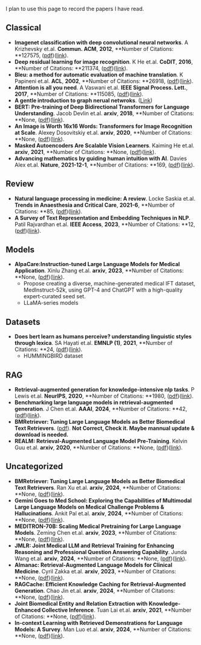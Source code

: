 I plan to use this page to record the papers I have read.

## Classical

 - **Imagenet classification with deep convolutional neural networks**. A Krizhevsky et.al. **Commun. ACM**, **2012**, **Number of Citations: **127575, ([pdf](.\Papers\Imagenet_classification_with_deep_convolutional_neural_networks.pdf))([link](https://proceedings.neurips.cc/paper/2012/hash/c399862d3b9d6b76c8436e924a68c45b-Abstract.html)).
 - **Deep residual learning for image recognition**. K He et.al. **CoDIT**, **2016**, **Number of Citations: **211374, ([pdf](.\Papers\Deep_residual_learning_for_image_recognition.pdf))([link](http://openaccess.thecvf.com/content_cvpr_2016/html/He_Deep_Residual_Learning_CVPR_2016_paper.html)).
 - **Bleu: a method for automatic evaluation of machine translation**. K Papineni et.al. **ACL**, **2002**, **Number of Citations: **26918, ([pdf](.\Papers\Bleu_a_method_for_automatic_evaluation_of_machine_translation.pdf))([link](https://aclanthology.org/P02-1040.pdf)).
 - **Attention is all you need**. A Vaswani et.al. **IEEE Signal Process. Lett.**, **2017**, **Number of Citations: **115085, ([pdf](.\Papers\Attention_is_all_you_need.pdf))([link](https://proceedings.neurips.cc/paper/7181-attention-is-all)).
 - **A gentle introduction to graph nerual netwroks**. ([Link](https://distill.pub/2021/gnn-intro/))
 - **BERT: Pre-training of Deep Bidirectional Transformers for Language
  Understanding**. Jacob Devlin et.al. **arxiv**, **2018**, **Number of Citations: **None, ([pdf](.\Papers\BERT_Pre-training_of_Deep_Bidirectional_Transformers_for_Language_Understanding.pdf))([link](http://arxiv.org/abs/1810.04805v2)).
 - **An Image is Worth 16x16 Words: Transformers for Image Recognition at Scale**. Alexey Dosovitskiy et.al. **arxiv**, **2020**, **Number of Citations: **None, ([pdf](.\Papers\An_Image_is_Worth_16x16_Words_Transformers_for_Image_Recognition_at_Scale.pdf))([link](http://arxiv.org/abs/2010.11929v2)).
 - **Masked Autoencoders Are Scalable Vision Learners**. Kaiming He et.al. **arxiv**, **2021**, **Number of Citations: **None, ([pdf](.\Papers\Masked_Autoencoders_Are_Scalable_Vision_Learners.pdf))([link](http://arxiv.org/abs/2111.06377v3)).
 - **Advancing mathematics by guiding human intuition with AI**. Davies Alex et.al. **Nature**, **2021-12-1**, **Number of Citations: **169, ([pdf](.\Papers\Advancing_mathematics_by_guiding_human_intuition_with_AI.pdf))([link](http://dx.doi.org/10.1038/s41586-021-04086-x)).

## Review
 - **Natural language processing in medicine: A review**. Locke Saskia et.al. **Trends in Anaesthesia and Critical Care**, **2021-6**, **Number of Citations: **85, ([pdf](.\Papers\Natural_language_processing_in_medicine_A_review.pdf))([link](http://dx.doi.org/10.1016/j.tacc.2021.02.007)).
 - **A Survey of Text Representation and Embedding Techniques in NLP**. Patil Rajvardhan et.al. **IEEE Access**, **2023**, **Number of Citations: **12, ([pdf](.\Papers\A_Survey_of_Text_Representation_and_Embedding_Techniques_in_NLP.pdf))([link](http://dx.doi.org/10.1109/access.2023.3266377)).

## Models
 - **AlpaCare:Instruction-tuned Large Language Models for Medical Application**. Xinlu Zhang et.al. **arxiv**, **2023**, **Number of Citations: **None, ([pdf](.\Papers\AlpaCareInstruction-tuned_Large_Language_Models_for_Medical_Application.pdf))([link](http://arxiv.org/abs/2310.14558v2)). 
    - Propose creating a diverse, machine-generated medical IFT dataset, MedInstruct-52k, using GPT-4 and ChatGPT with a high-quality expert-curated seed set.
    - LLaMA-series models

## Datasets
 - **Does bert learn as humans perceive? understanding linguistic styles through lexica**. SA Hayati et.al. **EMNLP (1)**, **2021**, **Number of Citations: **24, ([pdf](.\Papers\Does_bert_learn_as_humans_perceive_understanding_linguistic_styles_through_lexica.pdf))([link](https://arxiv.org/abs/2109.02738)).
     - HUMMINGBIRD dataset


## RAG
 - **Retrieval-augmented generation for knowledge-intensive nlp tasks**. P Lewis et.al. **NeurIPS**, **2020**, **Number of Citations: **1980, ([pdf](.\Papers\Retrieval-augmented_generation_for_knowledge-intensive_nlp_tasks.pdf))([link](https://proceedings.neurips.cc/paper/2020/hash/6b493230205f780e1bc26945df7481e5-Abstract.html)).
 - **Benchmarking large language models in retrieval-augmented generation**. J Chen et.al. **AAAI**, **2024**, **Number of Citations: **42, ([pdf](.\Papers\Benchmarking_large_language_models_in_retrieval-augmented_generation.pdf))([link](https://ojs.aaai.org/index.php/AAAI/article/view/29728)).
 - **BMRetriever: Tuning Large Language Models as Better Biomedical Text Retrievers**. ([pdf](./Papers//your_pdf_name.pdf)). **Not Correct, Check it. Maybe mannual update & download is needed.**
 - **REALM: Retrieval-Augmented Language Model Pre-Training**. Kelvin Guu et.al. **arxiv**, **2020**, **Number of Citations: **None, ([pdf](.\Papers\REALM_Retrieval-Augmented_Language_Model_Pre-Training.pdf))([link](http://arxiv.org/abs/2002.08909v1)).



## Uncategorized
 - **BMRetriever: Tuning Large Language Models as Better Biomedical Text Retrievers**. Ran Xu et.al. **arxiv**, **2024**, **Number of Citations: **None, ([pdf](.\Papers\BMRetriever_Tuning_Large_Language_Models_as_Better_Biomedical_Text_Retrievers.pdf))([link](http://arxiv.org/abs/2404.18443v1)). 
 - **Gemini Goes to Med School: Exploring the Capabilities of Multimodal
  Large Language Models on Medical Challenge Problems & Hallucinations**. Ankit Pal et.al. **arxiv**, **2024**, **Number of Citations: **None, ([pdf](.\Papers\Gemini_Goes_to_Med_School_Exploring_the_Capabilities_of_Multimodal_Large_Language_Models_on_Medical_Challenge_Problems_&_Hallucinations.pdf))([link](http://arxiv.org/abs/2402.07023v1)). 
 - **MEDITRON-70B: Scaling Medical Pretraining for Large Language Models**. Zeming Chen et.al. **arxiv**, **2023**, **Number of Citations: **None, ([pdf](.\Papers\MEDITRON-70B_Scaling_Medical_Pretraining_for_Large_Language_Models.pdf))([link](http://arxiv.org/abs/2311.16079v1)). 
 - **JMLR: Joint Medical LLM and Retrieval Training for Enhancing Reasoning
  and Professional Question Answering Capability**. Junda Wang et.al. **arxiv**, **2024**, **Number of Citations: **None, ([pdf](.\Papers\JMLR_Joint_Medical_LLM_and_Retrieval_Training_for_Enhancing_Reasoning_and_Professional_Question_Answering_Capability.pdf))([link](http://arxiv.org/abs/2402.17887v3)). 
 - **Almanac: Retrieval-Augmented Language Models for Clinical Medicine**. Cyril Zakka et.al. **arxiv**, **2023**, **Number of Citations: **None, ([pdf](.\Papers\Almanac_Retrieval-Augmented_Language_Models_for_Clinical_Medicine.pdf))([link](http://arxiv.org/abs/2303.01229v2)).
 - **RAGCache: Efficient Knowledge Caching for Retrieval-Augmented Generation**. Chao Jin et.al. **arxiv**, **2024**, **Number of Citations: **None, ([pdf](.\Papers\RAGCache_Efficient_Knowledge_Caching_for_Retrieval-Augmented_Generation.pdf))([link](http://arxiv.org/abs/2404.12457v2)). 
 - **Joint Biomedical Entity and Relation Extraction with Knowledge-Enhanced Collective Inference**. Tuan Lai et.al. **arxiv**, **2021**, **Number of Citations: **None, ([pdf](.\Papers\Joint_Biomedical_Entity_and_Relation_Extraction_with_Knowledge-Enhanced_Collective_Inference.pdf))([link](http://arxiv.org/abs/2105.13456v2)).
 - **In-context Learning with Retrieved Demonstrations for Language Models: A Survey**. Man Luo et.al. **arxiv**, **2024**, **Number of Citations: **None, ([pdf](.\Papers\In-context_Learning_with_Retrieved_Demonstrations_for_Language_Models_A_Survey.pdf))([link](http://arxiv.org/abs/2401.11624v5)).